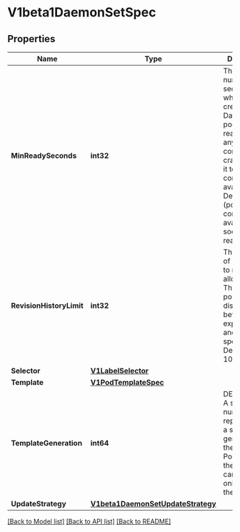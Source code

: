 # V1beta1DaemonSetSpec

## Properties
Name | Type | Description | Notes
------------ | ------------- | ------------- | -------------
**MinReadySeconds** | **int32** | The minimum number of seconds for which a newly created DaemonSet pod should be ready without any of its container crashing, for it to be considered available. Defaults to 0 (pod will be considered available as soon as it is ready). | [optional] 
**RevisionHistoryLimit** | **int32** | The number of old history to retain to allow rollback. This is a pointer to distinguish between explicit zero and not specified. Defaults to 10. | [optional] 
**Selector** | [**V1LabelSelector**](v1.LabelSelector.md) |  | [optional] 
**Template** | [**V1PodTemplateSpec**](v1.PodTemplateSpec.md) |  | 
**TemplateGeneration** | **int64** | DEPRECATED. A sequence number representing a specific generation of the template. Populated by the system. It can be set only during the creation. | [optional] 
**UpdateStrategy** | [**V1beta1DaemonSetUpdateStrategy**](v1beta1.DaemonSetUpdateStrategy.md) |  | [optional] 

[[Back to Model list]](../README.md#documentation-for-models) [[Back to API list]](../README.md#documentation-for-api-endpoints) [[Back to README]](../README.md)


